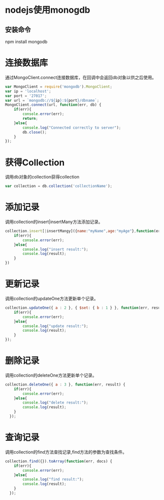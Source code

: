 # nodejs使用monogdb

## 安装命令
npm install mongodb

# 连接数据库

通过MongoClient.connect连接数据库，在回调中会返回db对象以供之后使用。
```js
var MongoClient = require('mongodb').MongoClient;
var ip = 'localhost';
var port = '27017';
var url = `mongodb://${ip}:${port}/dbname`;
MongoClient.connect(url, function(err, db) {
	if(err){
		console.error(err);
		return;
	}else{
		console.log("Connected correctly to server");
		db.close();
	}
});
```
# 获得Collection
调用db对象的collection获得collection
```js
var collection = db.collection('collectionName');
```
# 添加记录
调用collection的insert|insertMany方法添加记录。
```js
collection.insert[|insertMangy]({name:"myName",age:"myAge"},function(err,result){
	if(err){
		console.error(err);
	}else{
		console.log("insert result:");
		console.log(result);
	}
})
```

# 更新记录
调用collection的updateOne方法更新单个记录。
```js
collection.updateOne({ a : 2 }, { $set: { b : 1 } }, function(err, result) {
	if(err){
		console.error(err);
	}else{
		console.log("update result:");
		console.log(result);
	}
});
```
# 删除记录
调用collection的deleteOne方法更新单个记录。
```js
collection.deleteOne({ a : 3 }, function(err, result) {
    if(err){
        console.error(err);
    }else{
        console.log("delete result:");
        console.log(result);
    }
  });
```
# 查询记录
调用collection的find方法查找记录,find方法的参数为查找条件。
```js
collection.find({}).toArray(function(err, docs) {
    if(err){
        console.error(err);
    }else{
        console.log("find result:");
        console.log(result);
    }
  });
```